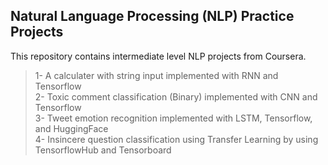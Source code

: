 ## Natural Language Processing (NLP) Practice Projects
This repository contains intermediate level NLP projects from Coursera. 
> 1- A calculater with string input implemented with RNN and Tensorflow <br>
2- Toxic comment classification (Binary) implemented with CNN and Tensorflow <br>
3- Tweet emotion recognition implemented with LSTM, Tensorflow, and HuggingFace <br>
4- Insincere question classification using Transfer Learning by using TensorflowHub and Tensorboard
